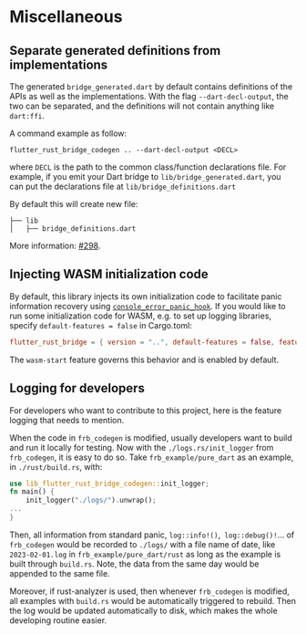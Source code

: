 # Miscellaneous

## Separate generated definitions from implementations

The generated `bridge_generated.dart` by default contains definitions of the APIs as well as the implementations. With the flag `--dart-decl-output`, the two can be separated, and the definitions will not contain anything like `dart:ffi`.

A command example as follow:

```shell
flutter_rust_bridge_codegen .. --dart-decl-output <DECL>
```

where `DECL` is the path to the common class/function declarations file.
For example, if you emit your Dart bridge to `lib/bridge_generated.dart`,
you can put the declarations file at `lib/bridge_definitions.dart`

By default this will create new file:

```
├── lib
│   ├── bridge_definitions.dart
```

More information: [#298](https://github.com/fzyzcjy/flutter_rust_bridge/issues/298).

## Injecting WASM initialization code

By default, this library injects its own initialization code to facilitate panic information recovery
using [`console_error_panic_hook`](https://lib.rs/crates/console_error_panic_hook).
If you would like to run some initialization code for WASM, e.g. to set up logging libraries,
specify `default-features = false` in Cargo.toml:

```toml
flutter_rust_bridge = { version = "..", default-features = false, features = [..] }
```

The `wasm-start` feature governs this behavior and is enabled by default.

## Logging for developers

For developers who want to contribute to this project, here is the feature logging that needs to mention.

When the code in `frb_codegen` is modified, usually developers want to build and run it locally for testing. Now with the `./logs.rs/init_logger` from `frb_codegen`, it is easy to do so.  Take `frb_example/pure_dart` as an example, in `./rust/build.rs`, with:

```rust
use lib_flutter_rust_bridge_codegen::init_logger;
fn main() {
    init_logger("./logs/").unwrap();
...
}
```

Then, all information from standard panic, `log::info!()`,` log::debug()!`...  of `frb_codegen` would be recorded to  `./logs/` with a file name of date, like `2023-02-01.log` in `frb_example/pure_dart/rust` as long as the example is built through `build.rs`. Note, the data from the same day would be appended to the same file.

Moreover, if rust-analyzer is used, then whenever `frb_codegen` is modified, all examples with `build.rs` would be automatically triggered to rebuild. Then the log would be updated automatically to disk, which makes the whole developing routine easier.
